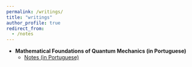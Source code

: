```yaml
---
permalink: /writings/
title: "writings"
author_profile: true
redirect_from: 
  - /notes
---
```


* **Mathematical Foundations of Quantum Mechanics (in Portuguese)**
  *  [Notes (in Portuguese)](https://github.com/jcbarczyszyn/jcbarczyszyn.github.io/blob/master/files/notas_fmq.pdf)

